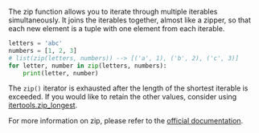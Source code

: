 The zip function allows you to iterate through multiple iterables simultaneously. It joins the iterables together, almost like a zipper, so that each new element is a tuple with one element from each iterable.

```py
letters = 'abc'
numbers = [1, 2, 3]
# list(zip(letters, numbers)) --> [('a', 1), ('b', 2), ('c', 3)]
for letter, number in zip(letters, numbers):
    print(letter, number)
```
The `zip()` iterator is exhausted after the length of the shortest iterable is exceeded. If you would like to retain the other values, consider using [itertools.zip_longest](https://docs.python.org/3/library/itertools.html#itertools.zip_longest).

For more information on zip, please refer to the [official documentation](https://docs.python.org/3/library/functions.html#zip).
